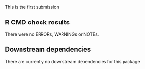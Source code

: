 
This is the first submission

## R CMD check results
There were no ERRORs, WARNINGs or NOTEs.

## Downstream dependencies
There are currently no downstream dependencies for this package

